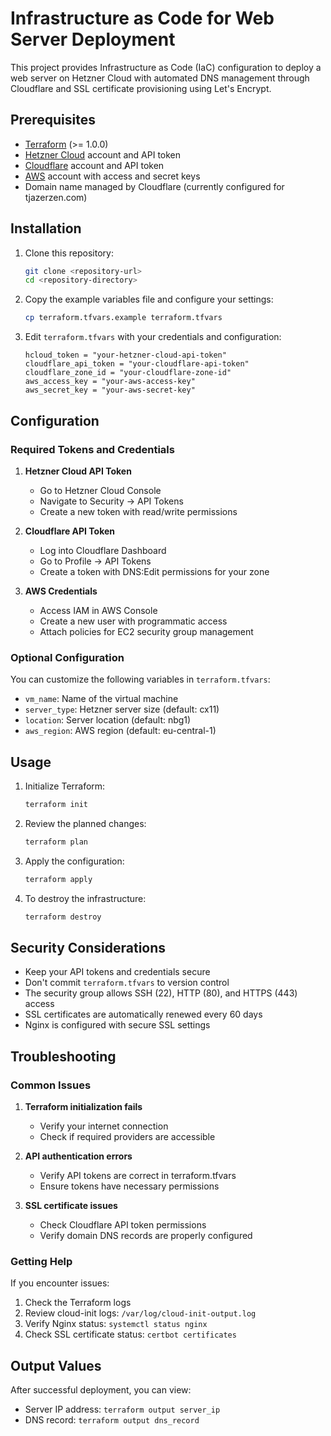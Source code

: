 # Infrastructure as Code for Web Server Deployment

This project provides Infrastructure as Code (IaC) configuration to deploy a web server on Hetzner Cloud with automated DNS management through Cloudflare and SSL certificate provisioning using Let's Encrypt.

## Prerequisites

- [Terraform](https://www.terraform.io/downloads.html) (>= 1.0.0)
- [Hetzner Cloud](https://console.hetzner.cloud/) account and API token
- [Cloudflare](https://dash.cloudflare.com/) account and API token
- [AWS](https://aws.amazon.com/) account with access and secret keys
- Domain name managed by Cloudflare (currently configured for tjazerzen.com)

## Installation

1. Clone this repository:
   ```bash
   git clone <repository-url>
   cd <repository-directory>
   ```

2. Copy the example variables file and configure your settings:
   ```bash
   cp terraform.tfvars.example terraform.tfvars
   ```

3. Edit `terraform.tfvars` with your credentials and configuration:
   ```hcl
   hcloud_token = "your-hetzner-cloud-api-token"
   cloudflare_api_token = "your-cloudflare-api-token"
   cloudflare_zone_id = "your-cloudflare-zone-id"
   aws_access_key = "your-aws-access-key"
   aws_secret_key = "your-aws-secret-key"
   ```

## Configuration

### Required Tokens and Credentials

1. **Hetzner Cloud API Token**
   - Go to Hetzner Cloud Console
   - Navigate to Security → API Tokens
   - Create a new token with read/write permissions

2. **Cloudflare API Token**
   - Log into Cloudflare Dashboard
   - Go to Profile → API Tokens
   - Create a token with DNS:Edit permissions for your zone

3. **AWS Credentials**
   - Access IAM in AWS Console
   - Create a new user with programmatic access
   - Attach policies for EC2 security group management

### Optional Configuration

You can customize the following variables in `terraform.tfvars`:
- `vm_name`: Name of the virtual machine
- `server_type`: Hetzner server size (default: cx11)
- `location`: Server location (default: nbg1)
- `aws_region`: AWS region (default: eu-central-1)

## Usage

1. Initialize Terraform:
   ```bash
   terraform init
   ```

2. Review the planned changes:
   ```bash
   terraform plan
   ```

3. Apply the configuration:
   ```bash
   terraform apply
   ```

4. To destroy the infrastructure:
   ```bash
   terraform destroy
   ```

## Security Considerations

- Keep your API tokens and credentials secure
- Don't commit `terraform.tfvars` to version control
- The security group allows SSH (22), HTTP (80), and HTTPS (443) access
- SSL certificates are automatically renewed every 60 days
- Nginx is configured with secure SSL settings

## Troubleshooting

### Common Issues

1. **Terraform initialization fails**
   - Verify your internet connection
   - Check if required providers are accessible

2. **API authentication errors**
   - Verify API tokens are correct in terraform.tfvars
   - Ensure tokens have necessary permissions

3. **SSL certificate issues**
   - Check Cloudflare API token permissions
   - Verify domain DNS records are properly configured

### Getting Help

If you encounter issues:
1. Check the Terraform logs
2. Review cloud-init logs: `/var/log/cloud-init-output.log`
3. Verify Nginx status: `systemctl status nginx`
4. Check SSL certificate status: `certbot certificates`

## Output Values

After successful deployment, you can view:
- Server IP address: `terraform output server_ip`
- DNS record: `terraform output dns_record`